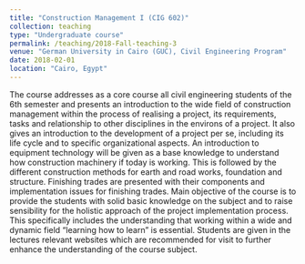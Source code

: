 ```yaml
---
title: "Construction Management I (CIG 602)"
collection: teaching
type: "Undergraduate course"
permalink: /teaching/2018-Fall-teaching-3
venue: "German University in Cairo (GUC), Civil Engineering Program"
date: 2018-02-01
location: "Cairo, Egypt"
---
```



The course addresses as a core course all civil engineering students of the 6th semester and presents an introduction to the wide field of construction management within the process of realising a project, its requirements, tasks and relationship to other disciplines in the environs of a project. It also gives an introduction to the development of a project per se, including its life cycle and to specific organizational aspects. An introduction to equipment technology will be given as a base knowledge to understand how construction machinery if today is working. This is followed by the different construction methods for earth and road works, foundation and structure. Finishing trades are presented with their components and implementation issues for finishing trades. Main objective of the course is to provide the students with solid basic knowledge on the subject and to raise sensibility for the holistic approach of the project implementation process. This specifically includes the understanding that working within a wide and dynamic field “learning how to learn” is essential. Students are given in the lectures relevant websites which are recommended for visit to further enhance the understanding of the course subject.


